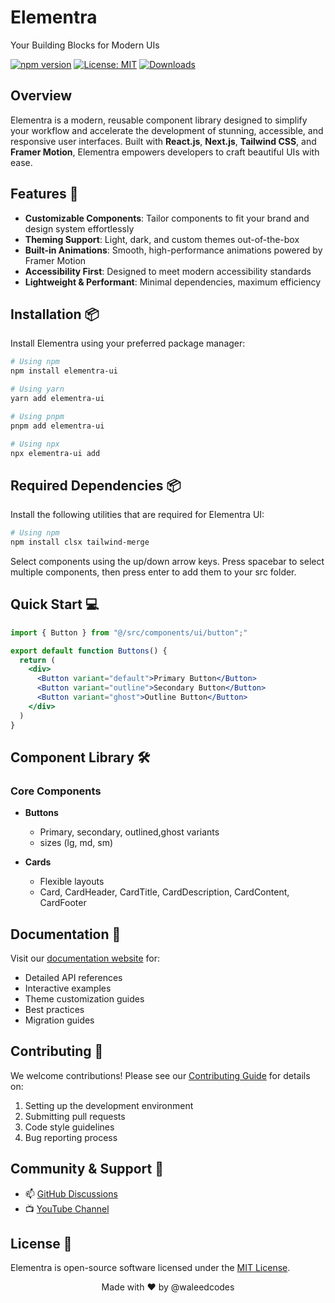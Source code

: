 # Elementra

Your Building Blocks for Modern UIs

[![npm version](https://img.shields.io/npm/v/elementra-ui.svg)](https://www.npmjs.com/package/elementra-ui)
[![License: MIT](https://img.shields.io/badge/License-MIT-yellow.svg)](https://opensource.org/licenses/MIT)
[![Downloads](https://img.shields.io/npm/dm/elementra-ui.svg)](https://www.npmjs.com/package/elementra-ui)

</div>

## Overview

Elementra is a modern, reusable component library designed to simplify your workflow and accelerate the development of stunning, accessible, and responsive user interfaces. Built with **React.js**, **Next.js**, **Tailwind CSS**, and **Framer Motion**, Elementra empowers developers to craft beautiful UIs with ease.

## Features 🚀

- **Customizable Components**: Tailor components to fit your brand and design system effortlessly
- **Theming Support**: Light, dark, and custom themes out-of-the-box
- **Built-in Animations**: Smooth, high-performance animations powered by Framer Motion
- **Accessibility First**: Designed to meet modern accessibility standards
- **Lightweight & Performant**: Minimal dependencies, maximum efficiency

## Installation 📦

Install Elementra using your preferred package manager:

```bash
# Using npm
npm install elementra-ui

# Using yarn
yarn add elementra-ui

# Using pnpm
pnpm add elementra-ui
```

```bash
# Using npx
npx elementra-ui add
```

## Required Dependencies 📦

Install the following utilities that are required for Elementra UI:

```bash
# Using npm
npm install clsx tailwind-merge
```

Select components using the up/down arrow keys. Press spacebar to select multiple components, then press enter to add them to your src folder.

## Quick Start 💻

```jsx
import { Button } from "@/src/components/ui/button";"

export default function Buttons() {
  return (
    <div>
      <Button variant="default">Primary Button</Button>
      <Button variant="outline">Secondary Button</Button>
      <Button variant="ghost">Outline Button</Button>
    </div>
  )
}
```

## Component Library 🛠️

### Core Components

- **Buttons**

  - Primary, secondary, outlined,ghost variants
  - sizes (lg, md, sm)

- **Cards**
  - Flexible layouts
  - Card, CardHeader, CardTitle, CardDescription, CardContent, CardFooter

## Documentation 📖

Visit our [documentation website](https://elementraui.com) for:

- Detailed API references
- Interactive examples
- Theme customization guides
- Best practices
- Migration guides

## Contributing 🤝

We welcome contributions! Please see our [Contributing Guide](CONTRIBUTING.md) for details on:

1. Setting up the development environment
2. Submitting pull requests
3. Code style guidelines
4. Bug reporting process

## Community & Support 💬

- 📫 [GitHub Discussions](https://github.com/elementra/discussions)
- 📺 [YouTube Channel](https://youtube.com/@waleedcodes)

## License 📄

Elementra is open-source software licensed under the [MIT License](LICENSE).

<div align="center">
  Made with ❤️ by @waleedcodes
</div>

